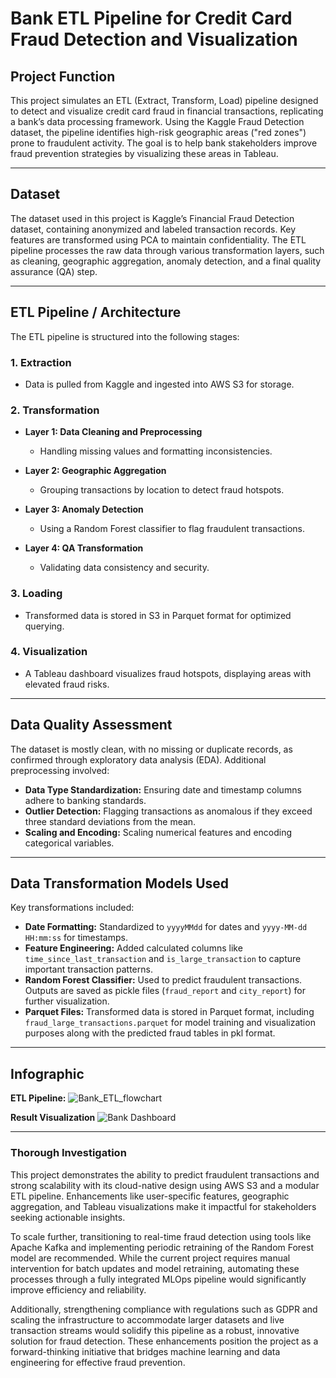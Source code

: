 # Bank ETL Pipeline for Credit Card Fraud Detection and Visualization

## Project Function
This project simulates an ETL (Extract, Transform, Load) pipeline designed to detect and visualize credit card fraud in financial transactions, replicating a bank’s data processing framework. Using the Kaggle Fraud Detection dataset, the pipeline identifies high-risk geographic areas ("red zones") prone to fraudulent activity. The goal is to help bank stakeholders improve fraud prevention strategies by visualizing these areas in Tableau.

---

## Dataset
The dataset used in this project is Kaggle’s Financial Fraud Detection dataset, containing anonymized and labeled transaction records. Key features are transformed using PCA to maintain confidentiality. The ETL pipeline processes the raw data through various transformation layers, such as cleaning, geographic aggregation, anomaly detection, and a final quality assurance (QA) step.

---

## ETL Pipeline / Architecture
The ETL pipeline is structured into the following stages:

### 1. Extraction
- Data is pulled from Kaggle and ingested into AWS S3 for storage.

### 2. Transformation
- **Layer 1: Data Cleaning and Preprocessing**
  - Handling missing values and formatting inconsistencies.

- **Layer 2: Geographic Aggregation**
  - Grouping transactions by location to detect fraud hotspots.

- **Layer 3: Anomaly Detection**
  - Using a Random Forest classifier to flag fraudulent transactions.

- **Layer 4: QA Transformation**
  - Validating data consistency and security.

### 3. Loading
- Transformed data is stored in S3 in Parquet format for optimized querying.

### 4. Visualization
- A Tableau dashboard visualizes fraud hotspots, displaying areas with elevated fraud risks.

---

## Data Quality Assessment
The dataset is mostly clean, with no missing or duplicate records, as confirmed through exploratory data analysis (EDA). Additional preprocessing involved:

- **Data Type Standardization:** Ensuring date and timestamp columns adhere to banking standards.
- **Outlier Detection:** Flagging transactions as anomalous if they exceed three standard deviations from the mean.
- **Scaling and Encoding:** Scaling numerical features and encoding categorical variables.

---

## Data Transformation Models Used
Key transformations included:

- **Date Formatting:** Standardized to `yyyyMMdd` for dates and `yyyy-MM-dd HH:mm:ss` for timestamps.
- **Feature Engineering:** Added calculated columns like `time_since_last_transaction` and `is_large_transaction` to capture important transaction patterns.
- **Random Forest Classifier:** Used to predict fraudulent transactions. Outputs are saved as pickle files (`fraud_report` and `city_report`) for further visualization.
- **Parquet Files:** Transformed data is stored in Parquet format, including `fraud_large_transactions.parquet` for model training and visualization purposes along with the predicted fraud tables in pkl format.

---

## Infographic

**ETL Pipeline:**
![Bank_ETL_flowchart](https://github.com/user-attachments/assets/4ae5ed16-7b8b-405a-88b0-77ecc6666de1)

**Result Visualization**
![Bank Dashboard](https://github.com/user-attachments/assets/9962b81b-3f93-4545-9db1-167640dd0447)

---
### Thorough Investigation
This project demonstrates the ability to predict fraudulent transactions and strong scalability with its cloud-native design using AWS S3 and a modular ETL pipeline. Enhancements like user-specific features, geographic aggregation, and Tableau visualizations make it impactful for stakeholders seeking actionable insights.

To scale further, transitioning to real-time fraud detection using tools like Apache Kafka and implementing periodic retraining of the Random Forest model are recommended. While the current project requires manual intervention for batch updates and model retraining, automating these processes through a fully integrated MLOps pipeline would significantly improve efficiency and reliability.

Additionally, strengthening compliance with regulations such as GDPR and scaling the infrastructure to accommodate larger datasets and live transaction streams would solidify this pipeline as a robust, innovative solution for fraud detection. These enhancements position the project as a forward-thinking initiative that bridges machine learning and data engineering for effective fraud prevention.
